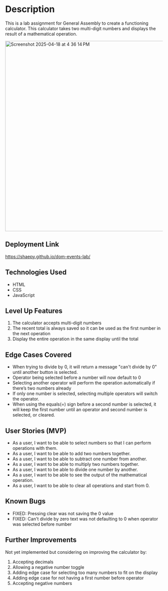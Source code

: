 
# Description
This is a lab assignment for General Assembly to create a functioning calculator. This calculator takes two multi-digit numbers and displays the result of a mathematical operation.

<img width="606" alt="Screenshot 2025-04-18 at 4 36 14 PM" src="https://github.com/user-attachments/assets/670fa931-d568-4c1a-b2a6-41b6ef4646a0" />

## Deployment Link
https://shaepy.github.io/dom-events-lab/

## Technologies Used
* HTML
* CSS
* JavaScript

## Level Up Features
1. The calculator accepts multi-digit numbers
2. The recent total is always saved so it can be used as the first number in the next operation
3. Display the entire operation in the same display until the total

## Edge Cases Covered
* When trying to divide by 0, it will return a message "can't divide by 0" until another button is selected.
* Operator being selected before a number will now default to 0
* Selecting another operator will perform the operation automatically if there’s two numbers already
* If only one number is selected, selecting multiple operators will switch the operator.
* When using the equals(=) sign before a second number is selected, it will keep the first number until an operator and second number is selected, or cleared.

## User Stories (MVP)
* As a user, I want to be able to select numbers so that I can perform operations with them.
* As a user, I want to be able to add two numbers together.
* As a user, I want to be able to subtract one number from another.
* As a user, I want to be able to multiply two numbers together.
* As a user, I want to be able to divide one number by another.
* As a user, I want to be able to see the output of the mathematical operation.
* As a user, I want to be able to clear all operations and start from 0.

## Known Bugs
* FIXED: Pressing clear was not saving the 0 value
* FIXED: Can't divide by zero text was not defaulting to 0 when operator was selected before number

## Further Improvements
Not yet implemented but considering on improving the calculator by:

1. Accepting decimals
2. Allowing a negative number toggle
3. Adding edge case for selecting too many numbers to fit on the display
4. Adding edge case for not having a first number before operator
5. Accepting negative numbers
